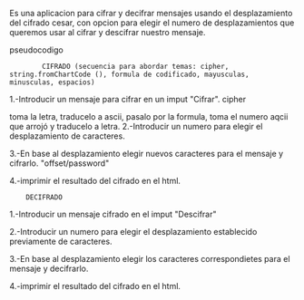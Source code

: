 Es una aplicacion para cifrar y decifrar mensajes usando el desplazamiento del cifrado cesar, con opcion para elegir el numero de desplazamientos que queremos usar al cifrar y descifrar nuestro mensaje.

pseudocodigo

			CIFRADO (secuencia para abordar temas: cipher, string.fromChartCode (), formula de codificado, mayusculas, minusculas, espacios)
1.-Introducir un mensaje para cifrar en un imput "Cifrar". cipher

toma la letra, traducelo a ascii, pasalo por la formula, toma el numero aqcii que arrojó y traducelo a letra.
2.-Introducir un numero para elegir el desplazamiento de caracteres.

3.-En base al desplazamiento elegir nuevos caracteres para el mensaje y cifrarlo. "offset/password"

4.-imprimir el resultado del cifrado en el html.

		DECIFRADO
1.-Introducir un mensaje cifrado en el imput "Descifrar"

2.-Introducir un numero para elegir el desplazamiento establecido previamente de caracteres.

3.-En base al desplazamiento elegir los caracteres correspondietes para el mensaje y decifrarlo.

4.-imprimir el resultado del cifrado en el html.